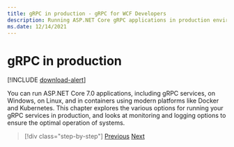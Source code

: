 ```yaml
---
title: gRPC in production - gRPC for WCF Developers
description: Running ASP.NET Core gRPC applications in production environments
ms.date: 12/14/2021
---
```


# gRPC in production

[!INCLUDE [download-alert](includes/download-alert.md)]

You can run ASP.NET Core 7.0 applications, including gRPC services, on Windows, on Linux, and in containers using modern platforms like Docker and Kubernetes. This chapter explores the various options for running your gRPC services in production, and looks at monitoring and logging options to ensure the optimal operation of systems.

>[!div class="step-by-step"]
>[Previous](encryption.md)
>[Next](self-hosted.md)
